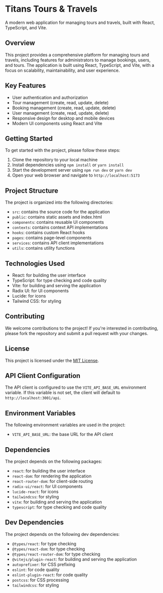 # Titans Tours & Travels

A modern web application for managing tours and travels, built with React, TypeScript, and Vite.

## Overview

This project provides a comprehensive platform for managing tours and travels, including features for administrators to manage bookings, users, and tours. The application is built using React, TypeScript, and Vite, with a focus on scalability, maintainability, and user experience.

## Key Features

* User authentication and authorization
* Tour management (create, read, update, delete)
* Booking management (create, read, update, delete)
* User management (create, read, update, delete)
* Responsive design for desktop and mobile devices
* Modern UI components using React and Vite

## Getting Started

To get started with the project, please follow these steps:

1. Clone the repository to your local machine
2. Install dependencies using `npm install` or `yarn install`
3. Start the development server using `npm run dev` or `yarn dev`
4. Open your web browser and navigate to `http://localhost:5173`

## Project Structure

The project is organized into the following directories:

* `src`: contains the source code for the application
* `public`: contains static assets and index.html
* `components`: contains reusable UI components
* `contexts`: contains context API implementations
* `hooks`: contains custom React hooks
* `pages`: contains page-level components
* `services`: contains API client implementations
* `utils`: contains utility functions

## Technologies Used

* React: for building the user interface
* TypeScript: for type checking and code quality
* Vite: for building and serving the application
* Radix UI: for UI components
* Lucide: for icons
* Tailwind CSS: for styling

## Contributing

We welcome contributions to the project! If you're interested in contributing, please fork the repository and submit a pull request with your changes.

## License

This project is licensed under the [MIT License](https://opensource.org/licenses/MIT).

## API Client Configuration

The API client is configured to use the `VITE_API_BASE_URL` environment variable. If this variable is not set, the client will default to `http://localhost:3001/api`.

## Environment Variables

The following environment variables are used in the project:

* `VITE_API_BASE_URL`: the base URL for the API client

## Dependencies

The project depends on the following packages:

* `react`: for building the user interface
* `react-dom`: for rendering the application
* `react-router-dom`: for client-side routing
* `radix-ui/react`: for UI components
* `lucide-react`: for icons
* `tailwindcss`: for styling
* `vite`: for building and serving the application
* `typescript`: for type checking and code quality

## Dev Dependencies

The project depends on the following dev dependencies:

* `@types/react`: for type checking
* `@types/react-dom`: for type checking
* `@types/react-router-dom`: for type checking
* `@vitejs/plugin-react`: for building and serving the application
* `autoprefixer`: for CSS prefixing
* `eslint`: for code quality
* `eslint-plugin-react`: for code quality
* `postcss`: for CSS processing
* `tailwindcss`: for styling